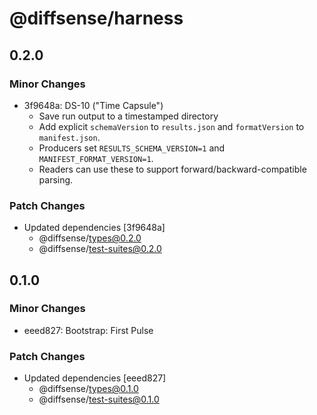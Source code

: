 # @diffsense/harness

## 0.2.0

### Minor Changes

- 3f9648a: DS-10 ("Time Capsule")
  - Save run output to a timestamped directory
  - Add explicit `schemaVersion` to `results.json` and `formatVersion` to `manifest.json`.
  - Producers set `RESULTS_SCHEMA_VERSION=1` and `MANIFEST_FORMAT_VERSION=1`.
  - Readers can use these to support forward/backward-compatible parsing.

### Patch Changes

- Updated dependencies [3f9648a]
  - @diffsense/types@0.2.0
  - @diffsense/test-suites@0.2.0

## 0.1.0

### Minor Changes

- eeed827: Bootstrap: First Pulse

### Patch Changes

- Updated dependencies [eeed827]
  - @diffsense/types@0.1.0
  - @diffsense/test-suites@0.1.0
